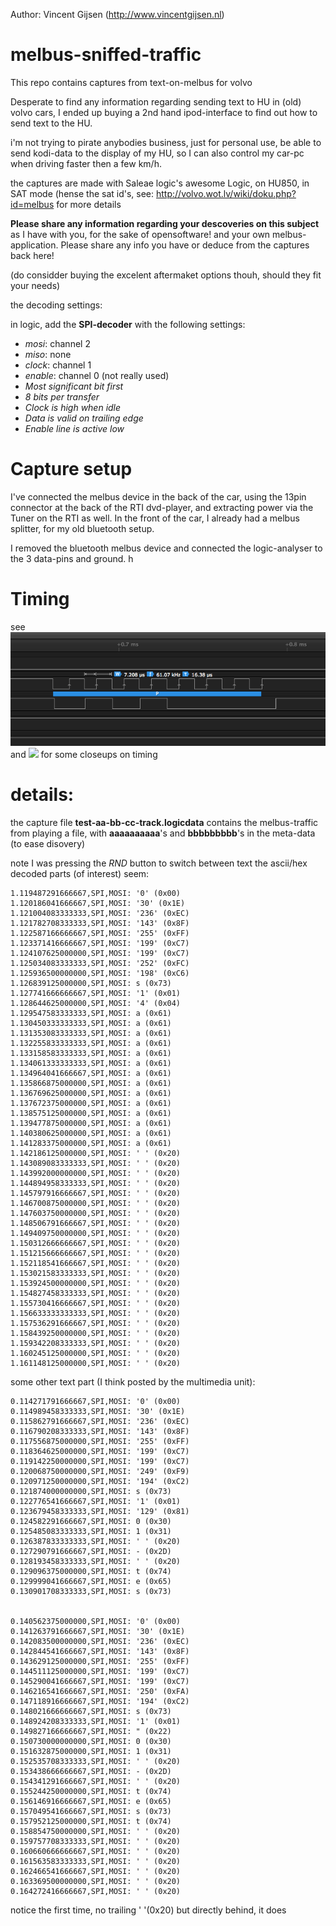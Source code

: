 Author: Vincent Gijsen (http://www.vincentgijsen.nl)

# melbus-sniffed-traffic
This repo contains captures from text-on-melbus for volvo

Desperate to find any information regarding sending text to HU in (old) volvo cars, I ended up buying a 2nd hand ipod-interface to find out how to send text to the HU.

i'm not trying to pirate anybodies business, just for personal use, be able to send kodi-data to the display of my HU, so I can also control my car-pc when driving faster then a few km/h.

the captures are made with Saleae logic's awesome Logic, on HU850, in SAT mode (hense the sat id's, see: http://volvo.wot.lv/wiki/doku.php?id=melbus for more details

**Please share any information regarding your descoveries on this subject** as I have with you, for the sake of opensoftware! and your own melbus-application. Please share any info you have or deduce from the captures back here!

(do considder buying the excelent aftermaket options thouh, should they fit your needs)

the decoding settings:

in logic, add the **SPI-decoder** with the following settings:

* *mosi*: channel 2
* *miso*: none
* *clock*: channel 1
* *enable*: channel 0 (not really used)
* *Most significant bit first*
* *8 bits per transfer*
* *Clock is high when idle*
* *Data is valid on trailing edge*
* *Enable line is active low*

# Capture setup

I've connected the melbus device in the back of the car, using the 13pin connector at the back of the RTI dvd-player, and extracting power via the Tuner on the RTI as well.
In the front of the car, I already had a melbus splitter, for my old bluetooth setup.

I removed the bluetooth melbus device and connected the logic-analyser to the 3 data-pins and ground. h


# Timing
see ![](timing-single-byte.png) and ![](timeing-between-two-bytes-as-master) for some closeups on timing


# details:

the capture file **test-aa-bb-cc-track.logicdata** contains the melbus-traffic from playing a file, with **aaaaaaaaaa**'s and **bbbbbbbbb**'s in the meta-data (to ease disovery)

note I was pressing the *RND* button to switch between text
the ascii/hex decoded parts (of interest) seem:

```csv
1.119487291666667,SPI,MOSI: '0' (0x00)
1.120186041666667,SPI,MOSI: '30' (0x1E)
1.121004083333333,SPI,MOSI: '236' (0xEC)
1.121782708333333,SPI,MOSI: '143' (0x8F)
1.122587166666667,SPI,MOSI: '255' (0xFF)
1.123371416666667,SPI,MOSI: '199' (0xC7)
1.124107625000000,SPI,MOSI: '199' (0xC7)
1.125034083333333,SPI,MOSI: '252' (0xFC)
1.125936500000000,SPI,MOSI: '198' (0xC6)
1.126839125000000,SPI,MOSI: s (0x73)
1.127741666666667,SPI,MOSI: '1' (0x01)
1.128644625000000,SPI,MOSI: '4' (0x04)
1.129547583333333,SPI,MOSI: a (0x61)
1.130450333333333,SPI,MOSI: a (0x61)
1.131353083333333,SPI,MOSI: a (0x61)
1.132255833333333,SPI,MOSI: a (0x61)
1.133158583333333,SPI,MOSI: a (0x61)
1.134061333333333,SPI,MOSI: a (0x61)
1.134964041666667,SPI,MOSI: a (0x61)
1.135866875000000,SPI,MOSI: a (0x61)
1.136769625000000,SPI,MOSI: a (0x61)
1.137672375000000,SPI,MOSI: a (0x61)
1.138575125000000,SPI,MOSI: a (0x61)
1.139477875000000,SPI,MOSI: a (0x61)
1.140380625000000,SPI,MOSI: a (0x61)
1.141283375000000,SPI,MOSI: a (0x61)
1.142186125000000,SPI,MOSI: ' ' (0x20)
1.143089083333333,SPI,MOSI: ' ' (0x20)
1.143992000000000,SPI,MOSI: ' ' (0x20)
1.144894958333333,SPI,MOSI: ' ' (0x20)
1.145797916666667,SPI,MOSI: ' ' (0x20)
1.146700875000000,SPI,MOSI: ' ' (0x20)
1.147603750000000,SPI,MOSI: ' ' (0x20)
1.148506791666667,SPI,MOSI: ' ' (0x20)
1.149409750000000,SPI,MOSI: ' ' (0x20)
1.150312666666667,SPI,MOSI: ' ' (0x20)
1.151215666666667,SPI,MOSI: ' ' (0x20)
1.152118541666667,SPI,MOSI: ' ' (0x20)
1.153021583333333,SPI,MOSI: ' ' (0x20)
1.153924500000000,SPI,MOSI: ' ' (0x20)
1.154827458333333,SPI,MOSI: ' ' (0x20)
1.155730416666667,SPI,MOSI: ' ' (0x20)
1.156633333333333,SPI,MOSI: ' ' (0x20)
1.157536291666667,SPI,MOSI: ' ' (0x20)
1.158439250000000,SPI,MOSI: ' ' (0x20)
1.159342208333333,SPI,MOSI: ' ' (0x20)
1.160245125000000,SPI,MOSI: ' ' (0x20)
1.161148125000000,SPI,MOSI: ' ' (0x20)
```

some other text part (I think posted by the multimedia unit):

```
0.114271791666667,SPI,MOSI: '0' (0x00)
0.114989458333333,SPI,MOSI: '30' (0x1E)
0.115862791666667,SPI,MOSI: '236' (0xEC)
0.116790208333333,SPI,MOSI: '143' (0x8F)
0.117556875000000,SPI,MOSI: '255' (0xFF)
0.118364625000000,SPI,MOSI: '199' (0xC7)
0.119142250000000,SPI,MOSI: '199' (0xC7)
0.120068750000000,SPI,MOSI: '249' (0xF9)
0.120971250000000,SPI,MOSI: '194' (0xC2)
0.121874000000000,SPI,MOSI: s (0x73)
0.122776541666667,SPI,MOSI: '1' (0x01)
0.123679458333333,SPI,MOSI: '129' (0x81)
0.124582291666667,SPI,MOSI: 0 (0x30)
0.125485083333333,SPI,MOSI: 1 (0x31)
0.126387833333333,SPI,MOSI: ' ' (0x20)
0.127290791666667,SPI,MOSI: - (0x2D)
0.128193458333333,SPI,MOSI: ' ' (0x20)
0.129096375000000,SPI,MOSI: t (0x74)
0.129999041666667,SPI,MOSI: e (0x65)
0.130901708333333,SPI,MOSI: s (0x73)


0.140562375000000,SPI,MOSI: '0' (0x00)
0.141263791666667,SPI,MOSI: '30' (0x1E)
0.142083500000000,SPI,MOSI: '236' (0xEC)
0.142844541666667,SPI,MOSI: '143' (0x8F)
0.143629125000000,SPI,MOSI: '255' (0xFF)
0.144511125000000,SPI,MOSI: '199' (0xC7)
0.145290041666667,SPI,MOSI: '199' (0xC7)
0.146216541666667,SPI,MOSI: '250' (0xFA)
0.147118916666667,SPI,MOSI: '194' (0xC2)
0.148021666666667,SPI,MOSI: s (0x73)
0.148924208333333,SPI,MOSI: '1' (0x01)
0.149827166666667,SPI,MOSI: " (0x22)
0.150730000000000,SPI,MOSI: 0 (0x30)
0.151632875000000,SPI,MOSI: 1 (0x31)
0.152535708333333,SPI,MOSI: ' ' (0x20)
0.153438666666667,SPI,MOSI: - (0x2D)
0.154341291666667,SPI,MOSI: ' ' (0x20)
0.155244250000000,SPI,MOSI: t (0x74)
0.156146916666667,SPI,MOSI: e (0x65)
0.157049541666667,SPI,MOSI: s (0x73)
0.157952125000000,SPI,MOSI: t (0x74)
0.158854750000000,SPI,MOSI: ' ' (0x20)
0.159757708333333,SPI,MOSI: ' ' (0x20)
0.160660666666667,SPI,MOSI: ' ' (0x20)
0.161563583333333,SPI,MOSI: ' ' (0x20)
0.162466541666667,SPI,MOSI: ' ' (0x20)
0.163369500000000,SPI,MOSI: ' ' (0x20)
0.164272416666667,SPI,MOSI: ' ' (0x20)
```
notice the first time, no trailing ' '(0x20) but directly behind, it does
